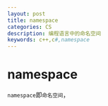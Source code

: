 ```yaml
---
layout: post
title: namespace
categories: CS
description: 编程语言中的命名空间
keywords: c++,c#,namespace
---
```


# namespace

`namespace`即`命名空间`，